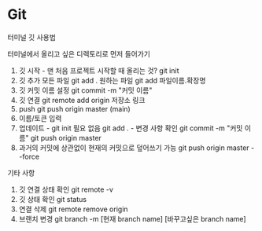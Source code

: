 # Git
터미널 깃 사용법

터미널에서 올리고 싶은 디렉토리로 먼저 들어가기

1. 깃 시작 - 맨 처음 프로젝트 시작할 때 올리는 것?
git init
2. 깃 추가
모든 파일
git add .
원하는 파일
git add 파일이름.확장명
3. 깃 커밋 이름 설정
git commit -m "커밋 이름"
4. 깃 연결
git remote add origin 저장소 링크
5. push
git push origin master (main)
6. 이름/토큰 입력
7. 업데이트 - git init 필요 없음
git add . - 변경 사항 확인
git commit -m "커밋 이름"
git push origin master
8. 과거의 커밋에 상관없이 현재의 커밋으로 덮어쓰기 가능
git push origin master --force


기타 사항
1. 깃 연결 상태 확인
git remote -v
2. 깃 상태 확인
git status
3. 연결 삭제
git remote remove origin 
4. 브랜치 변경
git branch -m [현재 branch name] [바꾸고싶은 branch name]
